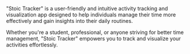"Stoic Tracker" is a user-friendly and intuitive activity tracking and visualization app 
designed to help individuals manage their time more effectively and gain insights into their daily routines. 

Whether you're a student, professional, or anyone striving for better time management, "Stoic Tracker"  empowers you to track and visualize your activities effortlessly.

